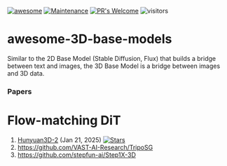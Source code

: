 [![awesome](https://awesome.re/badge.svg)](https://awesome.re) [![Maintenance](https://img.shields.io/badge/Maintained%3F-yes-green.svg)](https://GitHub.com/Naereen/StrapDown.js/graphs/commit-activity) [![PR's Welcome](https://img.shields.io/badge/PRs-welcome-brightgreen.svg?style=flat)](http://makeapullrequest.com) 
![visitors](https://visitor-badge.laobi.icu/badge?page_id=wendashi/awesome-3D-base-models)

# awesome-3D-base-models
Similar to the 2D Base Model (Stable Diffusion, Flux) that builds a bridge between text and images, the 3D Base Model is a bridge between images and 3D data.

### Papers
   
# Flow-matching DiT
1. [Hunyuan3D-2](https://github.com/Tencent-Hunyuan/Hunyuan3D-2) (Jan 21, 2025)
    <a href="https://github.com/Tencent-Hunyuan/Hunyuan3D-2" title="GitHub Repo">
     <i class="fab fa-github"></i> 
     <img src="https://img.shields.io/github/stars/Tencent-Hunyuan/Hunyuan3D-2.svg?style=social" alt="Stars">
   </a>
3. https://github.com/VAST-AI-Research/TripoSG
4. https://github.com/stepfun-ai/Step1X-3D
